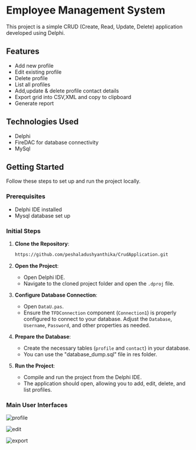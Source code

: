 # Employee Management System

This project is a simple CRUD (Create, Read, Update, Delete) application developed using Delphi.

## Features

- Add new profile
- Edit existing profile
- Delete profile
- List all profiles
- Add,update & delete profile contact details
- Export grid into CSV,XML and copy to clipboard
- Generate report

## Technologies Used

- Delphi
- FireDAC for database connectivity
- MySql

## Getting Started

Follow these steps to set up and run the project locally.

### Prerequisites

- Delphi IDE installed
- Mysql database set up

### Initial Steps

1. **Clone the Repository**:
    ```sh
    https://github.com/peshaladushyanthika/CrudApplication.git
    ```

2. **Open the Project**:
    - Open Delphi IDE.
    - Navigate to the cloned project folder and open the `.dproj` file.

3. **Configure Database Connection**:
    - Open `DataU.pas`.
    - Ensure the `TFDConnection` component (`Connection1`) is properly configured to connect to your database. Adjust the `Database`, `Username`, `Password`, and other properties as needed.

4. **Prepare the Database**:
    - Create the necessary tables (`profile` and `contact`) in your database.
    - You can use the "database_dump.sql" file in res folder.

5. **Run the Project**:
    - Compile and run the project from the Delphi IDE.
    - The application should open, allowing you to add, edit, delete, and list profiles.
### Main User Interfaces

![profile](https://github.com/user-attachments/assets/fa8208f5-936a-4f77-823c-dd915f0b59e1)

![edit](https://github.com/user-attachments/assets/62238155-bf7a-4016-8a0b-263eb70aa3a5)

![export](https://github.com/user-attachments/assets/87c2af0f-bb73-4c33-90e4-19c94ee7ec47)
